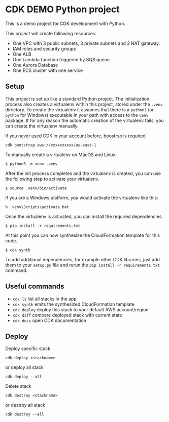 
# CDK DEMO Python project

This is a demo project for CDK development with Python.

This project will create following resources:

- One VPC with 3 public subnets, 3 private subnets and 2 NAT gateway.
- IAM roles and security groups
- One ALB
- One Lambda function triggered by SQS queue
- One Aurora Database
- One ECS cluster with one service

## Setup

This project is set up like a standard Python project.  The initialization
process also creates a virtualenv within this project, stored under the `.venv`
directory.  To create the virtualenv it assumes that there is a `python3`
(or `python` for Windows) executable in your path with access to the `venv`
package. If for any reason the automatic creation of the virtualenv fails,
you can create the virtualenv manually.

If you never used CDK in your account before, boostrsp is required

```
cdk bootstrap aws://xxxxxxxxxx/us-east-1
```

To manually create a virtualenv on MacOS and Linux:

```
$ python3 -m venv .venv
```

After the init process completes and the virtualenv is created, you can use the following
step to activate your virtualenv.

```
$ source .venv/bin/activate
```

If you are a Windows platform, you would activate the virtualenv like this:

```
% .venv\Scripts\activate.bat
```

Once the virtualenv is activated, you can install the required dependencies.

```
$ pip install -r requirements.txt
```

At this point you can now synthesize the CloudFormation template for this code.

```
$ cdk synth
```

To add additional dependencies, for example other CDK libraries, just add
them to your `setup.py` file and rerun the `pip install -r requirements.txt`
command.

## Useful commands

 * `cdk ls`          list all stacks in the app
 * `cdk synth`       emits the synthesized CloudFormation template
 * `cdk deploy`      deploy this stack to your default AWS account/region
 * `cdk diff`        compare deployed stack with current state
 * `cdk docs`        open CDK documentation

## Deploy
Deploy specific stack

```
cdk deploy <stackname>
```
or deploy all stack
```
cdk deploy --all
```
Delete stack
```
cdk destroy <stackname>
```
or destroy all stack
```
cdk destroy --all
```
